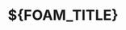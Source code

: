 ---
slug: "${UUID}"
title: "${FOAM_TITLE}"
published_at: "${FOAM_DATE_YEAR}-${FOAM_DATE_MONTH}-${FOAM_DATE_DATE}T${FOAM_DATE_HOUR}:${FOAM_DATE_MINUTE}:${FOAM_DATE_SECOND}Z"
is_slide: false
summary: "summary"
tags: []
thumbnail_url: ""
foam_template: 
  filepath: "blog/$FOAM_DATE_YEAR/$FOAM_DATE_MONTH_NAME_SHORT/$FOAM_TITLE.$FOAM_DATE_YEAR-$FOAM_DATE_MONTH-$FOAM_DATE_DATE.md"
---
